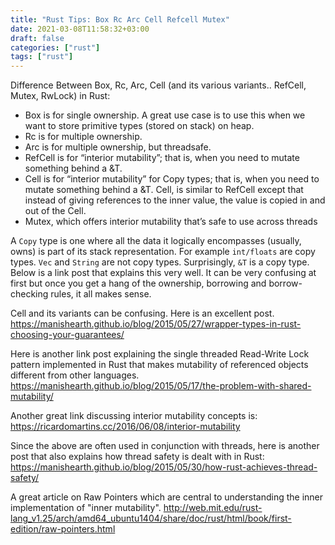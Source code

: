 ```yaml
---
title: "Rust Tips: Box Rc Arc Cell Refcell Mutex"
date: 2021-03-08T11:58:32+03:00
draft: false 
categories: ["rust"]
tags: ["rust"]
---
```

Difference Between Box, Rc, Arc, Cell (and its various variants.. RefCell, Mutex, RwLock) in Rust:

* Box is for single ownership. A great use case is to use this when we want to store primitive types (stored on stack) on heap.
* Rc is for multiple ownership.
* Arc is for multiple ownership, but threadsafe.
* RefCell is for “interior mutability”; that is, when you need to mutate something behind a &T.
* Cell is for “interior mutability” for Copy types; that is, when you need to mutate something behind a &T. Cell, is similar to RefCell except that instead of giving references to the inner value, the value is copied in and out of the Cell.
* Mutex, which offers interior mutability that’s safe to use across threads

A `Copy` type is one where all the data it logically encompasses (usually, owns) is part of its stack representation. For example `int/floats` are copy types. `Vec` and `String` are not copy types. Surprisingly, `&T` is a copy type. Below is a link post that explains this very well. It can be very confusing at first but once you get a hang of the ownership, borrowing and borrow-checking rules, it all makes sense.

Cell and its variants can be confusing. Here is an excellent post. https://manishearth.github.io/blog/2015/05/27/wrapper-types-in-rust-choosing-your-guarantees/

Here is another link post explaining the single threaded Read-Write Lock pattern implemented in Rust that makes mutability of referenced objects different from other languages. https://manishearth.github.io/blog/2015/05/17/the-problem-with-shared-mutability/

Another great link discussing interior mutability concepts is: https://ricardomartins.cc/2016/06/08/interior-mutability

Since the above are often used in conjunction with threads, here is another post that also explains how thread safety is dealt with in Rust: https://manishearth.github.io/blog/2015/05/30/how-rust-achieves-thread-safety/

A great article on Raw Pointers which are central to understanding the inner implementation of "inner mutability". http://web.mit.edu/rust-lang_v1.25/arch/amd64_ubuntu1404/share/doc/rust/html/book/first-edition/raw-pointers.html

